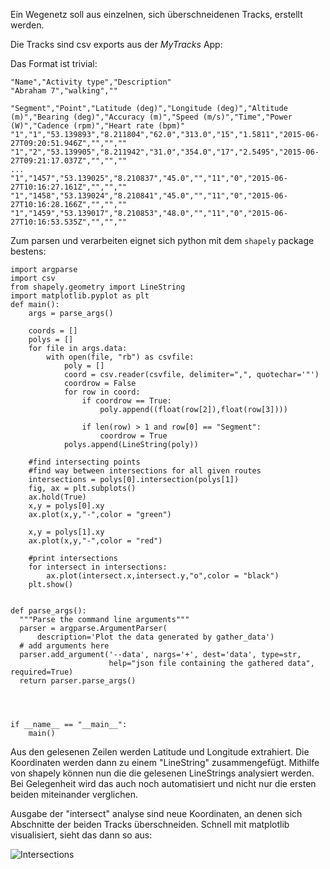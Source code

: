 Ein Wegenetz soll aus einzelnen, sich überschneidenen Tracks, erstellt werden.

Die Tracks sind csv exports aus der *MyTracks* App:

Das Format ist trivial:

```
"Name","Activity type","Description"
"Abraham 7","walking",""

"Segment","Point","Latitude (deg)","Longitude (deg)","Altitude (m)","Bearing (deg)","Accuracy (m)","Speed (m/s)","Time","Power (W)","Cadence (rpm)","Heart rate (bpm)"
"1","1","53.139893","8.211804","62.0","313.0","15","1.5811","2015-06-27T09:20:51.946Z","","",""
"1","2","53.139905","8.211942","31.0","354.0","17","2.5495","2015-06-27T09:21:17.037Z","","",""
...
"1","1457","53.139025","8.210837","45.0","","11","0","2015-06-27T10:16:27.161Z","","",""
"1","1458","53.139024","8.210841","45.0","","11","0","2015-06-27T10:16:28.166Z","","",""
"1","1459","53.139017","8.210853","48.0","","11","0","2015-06-27T10:16:53.535Z","","",""
```

Zum parsen und verarbeiten eignet sich python mit dem ```shapely``` package bestens:


```
import argparse
import csv
from shapely.geometry import LineString
import matplotlib.pyplot as plt
def main():
	args = parse_args()

	coords = []
	polys = []
	for file in args.data:
		with open(file, "rb") as csvfile:
			poly = []
			coord = csv.reader(csvfile, delimiter=",", quotechar='"')
			coordrow = False
			for row in coord:
				if coordrow == True:
					poly.append((float(row[2]),float(row[3])))

				if len(row) > 1 and row[0] == "Segment":
					coordrow = True
			polys.append(LineString(poly))

	#find intersecting points
	#find way between intersections for all given routes
	intersections = polys[0].intersection(polys[1])
	fig, ax = plt.subplots()
	ax.hold(True)
	x,y = polys[0].xy
	ax.plot(x,y,"-",color = "green")

	x,y = polys[1].xy
	ax.plot(x,y,"-",color = "red")

	#print intersections
	for intersect in intersections:
		ax.plot(intersect.x,intersect.y,"o",color = "black")
	plt.show()


def parse_args():
  """Parse the command line arguments"""
  parser = argparse.ArgumentParser(
      description='Plot the data generated by gather_data')
  # add arguments here
  parser.add_argument('--data', nargs='+', dest='data', type=str,
                      help="json file containing the gathered data", required=True)
  return parser.parse_args()




if __name__ == "__main__":
	main()
```


Aus den gelesenen Zeilen werden Latitude und Longitude extrahiert.
Die Koordinaten werden dann zu einem "LineString" zusammengefügt.
Mithilfe von shapely können nun die die gelesenen LineStrings analysiert werden.
Bei Gelegenheit wird das auch noch automatisiert und nicht nur die ersten beiden miteinander verglichen.

Ausgabe der "intersect" analyse sind neue Koordinaten, an denen sich Abschnitte der beiden Tracks überschneiden.
Schnell mit matplotlib visualisiert, sieht das dann so aus:

![Intersections](python_polygone/intersects.png)
